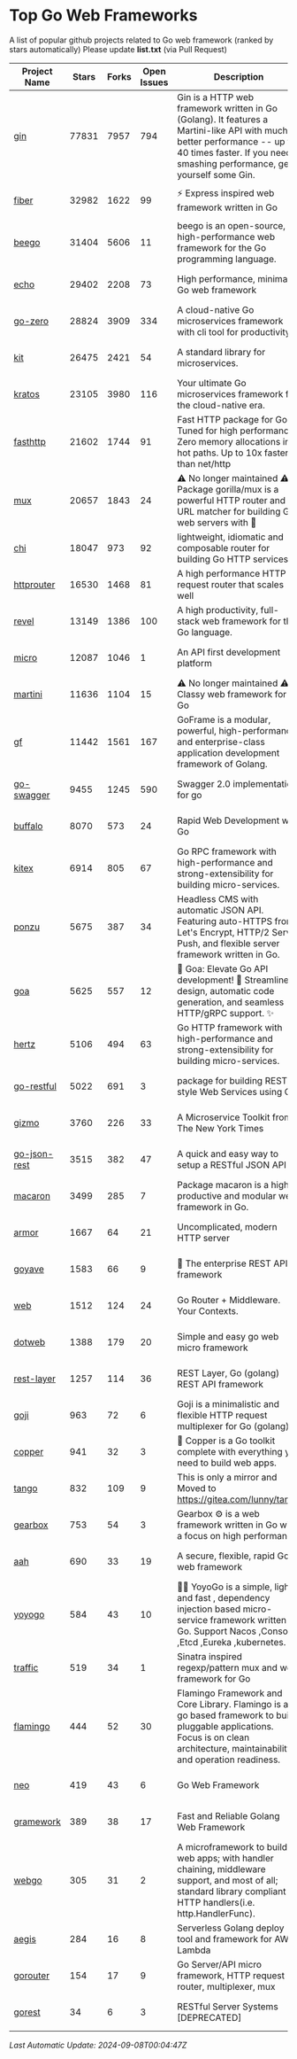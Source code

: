 # Top Go Web Frameworks
A list of popular github projects related to Go web framework (ranked by stars automatically)
Please update **list.txt** (via Pull Request)

| Project Name | Stars | Forks | Open Issues | Description | Last Commit |
| ------------ | ----- | ----- | ----------- | ----------- | ----------- |
| [gin](https://github.com/gin-gonic/gin) | 77831 | 7957 | 794 | Gin is a HTTP web framework written in Go (Golang). It features a Martini-like API with much better performance -- up to 40 times faster. If you need smashing performance, get yourself some Gin. | 2024-09-06 05:21:19 |
| [fiber](https://github.com/gofiber/fiber) | 32982 | 1622 | 99 | ⚡️ Express inspired web framework written in Go | 2024-09-02 13:38:59 |
| [beego](https://github.com/beego/beego) | 31404 | 5606 | 11 | beego is an open-source, high-performance web framework for the Go programming language. | 2024-09-02 06:14:33 |
| [echo](https://github.com/labstack/echo) | 29402 | 2208 | 73 | High performance, minimalist Go web framework | 2024-08-16 06:16:52 |
| [go-zero](https://github.com/zeromicro/go-zero) | 28824 | 3909 | 334 | A cloud-native Go microservices framework with cli tool for productivity. | 2024-09-07 13:13:42 |
| [kit](https://github.com/go-kit/kit) | 26475 | 2421 | 54 | A standard library for microservices. | 2024-03-13 13:42:15 |
| [kratos](https://github.com/go-kratos/kratos) | 23105 | 3980 | 116 | Your ultimate Go microservices framework for the cloud-native era. | 2024-09-02 08:55:48 |
| [fasthttp](https://github.com/valyala/fasthttp) | 21602 | 1744 | 91 | Fast HTTP package for Go. Tuned for high performance. Zero memory allocations in hot paths. Up to 10x faster than net/http | 2024-09-07 13:22:05 |
| [mux](https://github.com/gorilla/mux) | 20657 | 1843 | 24 | ⚠️ No longer maintained ⚠️  Package gorilla/mux is a powerful HTTP router and URL matcher for building Go web servers with 🦍 | 2024-06-19 23:50:04 |
| [chi](https://github.com/go-chi/chi) | 18047 | 973 | 92 | lightweight, idiomatic and composable router for building Go HTTP services | 2024-08-23 14:23:19 |
| [httprouter](https://github.com/julienschmidt/httprouter) | 16530 | 1468 | 81 | A high performance HTTP request router that scales well | 2024-01-30 10:56:56 |
| [revel](https://github.com/revel/revel) | 13149 | 1386 | 100 | A high productivity, full-stack web framework for the Go language. | 2022-04-12 20:53:30 |
| [micro](https://github.com/micro/micro) | 12087 | 1046 | 1 | An API first development platform  | 2024-07-15 10:09:40 |
| [martini](https://github.com/go-martini/martini) | 11636 | 1104 | 15 | ⚠️ No longer maintained ⚠️  Classy web framework for Go | 2017-01-21 21:58:54 |
| [gf](https://github.com/gogf/gf) | 11442 | 1561 | 167 | GoFrame is a modular, powerful, high-performance and enterprise-class application development framework of Golang.  | 2024-08-14 13:16:17 |
| [go-swagger](https://github.com/go-swagger/go-swagger) | 9455 | 1245 | 590 | Swagger 2.0 implementation for go | 2024-05-13 17:21:38 |
| [buffalo](https://github.com/gobuffalo/buffalo) | 8070 | 573 | 24 | Rapid Web Development w/ Go | 2023-01-26 15:34:17 |
| [kitex](https://github.com/cloudwego/kitex) | 6914 | 805 | 67 | Go RPC framework with high-performance and strong-extensibility for building micro-services. | 2024-09-05 11:37:44 |
| [ponzu](https://github.com/ponzu-cms/ponzu) | 5675 | 387 | 34 | Headless CMS with automatic JSON API. Featuring auto-HTTPS from Let's Encrypt, HTTP/2 Server Push, and flexible server framework written in Go. | 2020-01-02 00:14:32 |
| [goa](https://github.com/goadesign/goa) | 5625 | 557 | 12 | 🌟 Goa: Elevate Go API development! 🚀 Streamlined design, automatic code generation, and seamless HTTP/gRPC support. ✨ | 2024-09-05 15:50:06 |
| [hertz](https://github.com/cloudwego/hertz) | 5106 | 494 | 63 | Go HTTP framework with high-performance and strong-extensibility for building micro-services. | 2024-09-06 06:15:14 |
| [go-restful](https://github.com/emicklei/go-restful) | 5022 | 691 | 3 | package for building REST-style Web Services using Go | 2024-08-23 09:45:53 |
| [gizmo](https://github.com/nytimes/gizmo) | 3760 | 226 | 33 | A Microservice Toolkit from The New York Times | 2021-04-30 15:27:05 |
| [go-json-rest](https://github.com/ant0ine/go-json-rest) | 3515 | 382 | 47 | A quick and easy way to setup a RESTful JSON API | 2017-09-13 04:12:08 |
| [macaron](https://github.com/go-macaron/macaron) | 3499 | 285 | 7 | Package macaron is a high productive and modular web framework in Go. | 2024-08-12 00:42:21 |
| [armor](https://github.com/labstack/armor) | 1667 | 64 | 21 | Uncomplicated, modern HTTP server | 2019-08-03 18:10:09 |
| [goyave](https://github.com/go-goyave/goyave) | 1583 | 66 | 9 | 🍐 The enterprise REST API framework | 2024-08-22 14:07:18 |
| [web](https://github.com/gocraft/web) | 1512 | 124 | 24 | Go Router + Middleware. Your Contexts. | 2019-02-07 15:06:52 |
| [dotweb](https://github.com/devfeel/dotweb) | 1388 | 179 | 20 | Simple and easy go web micro framework | 2023-12-13 02:13:17 |
| [rest-layer](https://github.com/rs/rest-layer) | 1257 | 114 | 36 | REST Layer, Go (golang) REST API framework | 2021-09-30 23:58:01 |
| [goji](https://github.com/goji/goji) | 963 | 72 | 6 | Goji is a minimalistic and flexible HTTP request multiplexer for Go (golang) | 2019-01-26 23:58:29 |
| [copper](https://github.com/gocopper/copper) | 941 | 32 | 3 | 🚀‏‏‎    ‎‏‏‎‏‏‎‎‎‎‎‎Copper is a Go toolkit complete with everything you need to build web apps. | 2024-06-04 14:59:15 |
| [tango](https://github.com/lunny/tango) | 832 | 109 | 9 | This is only a mirror and Moved to https://gitea.com/lunny/tango | 2019-05-17 03:31:10 |
| [gearbox](https://github.com/gogearbox/gearbox) | 753 | 54 | 3 | Gearbox :gear: is a web framework written in Go with a focus on high performance | 2022-09-21 00:20:37 |
| [aah](https://github.com/go-aah/aah) | 690 | 33 | 19 | A secure, flexible, rapid Go web framework | 2020-09-02 02:31:20 |
| [yoyogo](https://github.com/yoyofx/yoyogo) | 584 | 43 | 10 | 🦄🌈 YoyoGo is a simple, light and fast , dependency injection based micro-service framework written in Go. Support Nacos ,Consoul ,Etcd ,Eureka ,kubernetes. | 2024-02-07 09:13:19 |
| [traffic](https://github.com/gravityblast/traffic) | 519 | 34 | 1 | Sinatra inspired regexp/pattern mux and web framework for Go | 2015-11-26 21:31:07 |
| [flamingo](https://github.com/i-love-flamingo/flamingo) | 444 | 52 | 30 | Flamingo Framework and Core Library. Flamingo is a go based framework to build pluggable applications. Focus is on clean architecture, maintainability and operation readiness. | 2024-09-05 13:12:03 |
| [neo](https://github.com/ivpusic/neo) | 419 | 43 | 6 | Go Web Framework | 2017-08-14 23:54:31 |
| [gramework](https://github.com/gramework/gramework) | 389 | 38 | 17 | Fast and Reliable Golang Web Framework | 2023-10-27 14:01:05 |
| [webgo](https://github.com/bnkamalesh/webgo) | 305 | 31 | 2 | A microframework to build web apps; with handler chaining, middleware support, and most of all; standard library compliant HTTP handlers(i.e. http.HandlerFunc). | 2024-04-21 18:28:25 |
| [aegis](https://github.com/tmaiaroto/aegis) | 284 | 16 | 8 | Serverless Golang deploy tool and framework for AWS Lambda | 2019-07-28 17:59:41 |
| [gorouter](https://github.com/vardius/gorouter) | 154 | 17 | 9 | Go Server/API micro framework, HTTP request router, multiplexer, mux | 2024-09-05 02:45:54 |
| [gorest](https://github.com/tideland/gorest) | 34 | 6 | 3 | RESTful Server Systems [DEPRECATED] | 2017-11-10 13:00:37 |

*Last Automatic Update: 2024-09-08T00:04:47Z*